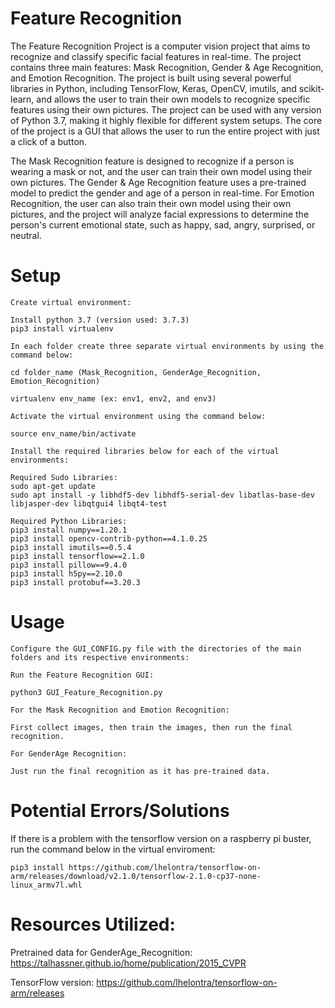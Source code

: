 # Feature Recognition

The Feature Recognition Project is a computer vision project that aims to recognize and classify specific facial features in real-time. The project contains three main features: Mask Recognition, Gender & Age Recognition, and Emotion Recognition. The project is built using several powerful libraries in Python, including TensorFlow, Keras, OpenCV, imutils, and scikit-learn, and allows the user to train their own models to recognize specific features using their own pictures. The project can be used with any version of Python 3.7, making it highly flexible for different system setups. The core of the project is a GUI that allows the user to run the entire project with just a click of a button.

The Mask Recognition feature is designed to recognize if a person is wearing a mask or not, and the user can train their own model using their own pictures. The Gender & Age Recognition feature uses a pre-trained model to predict the gender and age of a person in real-time. For Emotion Recognition, the user can also train their own model using their own pictures, and the project will analyze facial expressions to determine the person's current emotional state, such as happy, sad, angry, surprised, or neutral.


# Setup
```
Create virtual environment:

Install python 3.7 (version used: 3.7.3)
pip3 install virtualenv

In each folder create three separate virtual environments by using the command below:

cd folder_name (Mask_Recognition, GenderAge_Recognition, Emotion_Recognition)

virtualenv env_name (ex: env1, env2, and env3)

Activate the virtual environment using the command below:

source env_name/bin/activate

Install the required libraries below for each of the virtual environments:

Required Sudo Libraries:
sudo apt-get update
sudo apt install -y libhdf5-dev libhdf5-serial-dev libatlas-base-dev libjasper-dev libqtgui4 libqt4-test

Required Python Libraries:
pip3 install numpy==1.20.1 
pip3 install opencv-contrib-python==4.1.0.25
pip3 install imutils==0.5.4
pip3 install tensorflow==2.1.0
pip3 install pillow==9.4.0
pip3 install h5py==2.10.0
pip3 install protobuf==3.20.3
```

# Usage
```
Configure the GUI_CONFIG.py file with the directories of the main folders and its respective environments:

Run the Feature Recognition GUI:

python3 GUI_Feature_Recognition.py

For the Mask Recognition and Emotion Recognition:

First collect images, then train the images, then run the final recognition. 

For GenderAge Recognition:

Just run the final recognition as it has pre-trained data.
```


# Potential Errors/Solutions

If there is a problem with the tensorflow version on a raspberry pi buster, run the command below in the virtual enviroment:

```
pip3 install https://github.com/lhelontra/tensorflow-on-arm/releases/download/v2.1.0/tensorflow-2.1.0-cp37-none-linux_armv7l.whl 
```

# Resources Utilized:

Pretrained data for GenderAge_Recognition: 
https://talhassner.github.io/home/publication/2015_CVPR 

TensorFlow version:
https://github.com/lhelontra/tensorflow-on-arm/releases 
